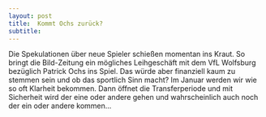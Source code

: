 ```yaml
---
layout: post
title:  Kommt Ochs zurück?
subtitle:  
---
```


Die Spekulationen über neue Spieler schießen momentan ins Kraut. So bringt die Bild-Zeitung ein mögliches Leihgeschäft mit dem VfL Wolfsburg bezüglich Patrick Ochs ins Spiel. Das würde aber finanziell kaum zu stemmen sein und ob das sportlich Sinn macht? Im Januar werden wir wie so oft Klarheit bekommen. Dann öffnet die Transferperiode und mit Sicherheit wird der eine oder andere gehen und wahrscheinlich auch noch der ein oder andere kommen...


